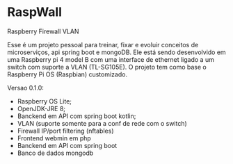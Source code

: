# RaspWall
Raspberry Firewall VLAN 

Esse é um projeto pessoal para treinar, fixar e evoluir conceitos de microserviços, api spring boot e mongoDB. Ele está sendo desenvolvido em uma Raspberry pi 4 model B com uma interface de ethernet ligado a um switch com suporte a VLAN (TL-SG105E). O projeto tem como base o Raspberry Pi OS (Raspbian) customizado.

Versao 0.1.0:
- Raspberry OS Lite;
- OpenJDK-JRE 8;
- Banckend em API com spring boot kotlin;
- VLAN (suporte somente para a conf de rede com o switch)
- Firewall IP/port filtering (nftables)
- Frontend webmin em php
- Banckend em API com spring boot
- Banco de dados mongodb
